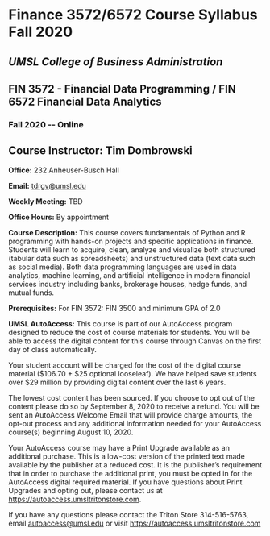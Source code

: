 # Finance 3572/6572 Course Syllabus Fall 2020

## _UMSL College of Business Administration_

## FIN 3572 - Financial Data Programming / FIN 6572 Financial Data Analytics

### Fall 2020 -- Online

## **Course Instructor:** Tim Dombrowski

**Office:** 232 Anheuser-Busch Hall

**Email:** tdrgv@umsl.edu

**Weekly Meeting:** TBD

**Office Hours:** By appointment

**Course Description:** This course covers fundamentals of Python and R programming with hands-on projects and specific applications in finance. Students will learn to acquire, clean, analyze and visualize both structured (tabular data such as spreadsheets) and unstructured data (text data such as social media). Both data programming languages are used in data analytics, machine learning, and artificial intelligence in modern financial services industry including banks, brokerage houses, hedge funds, and mutual funds.

**Prerequisites:** For FIN 3572: FIN 3500 and minimum GPA of 2.0

**UMSL AutoAccess:** This course is part of our AutoAccess program designed to reduce the cost of course materials for students.  You will be able to access the digital content for this course through Canvas on the first day of class automatically.

Your student account will be charged for the cost of the digital course material (\$106.70 + \$25 optional looseleaf). We have helped save students over \$29 million by providing digital content over the last 6 years.

The lowest cost content has been sourced.  If you choose to opt out of the content please do so by September 8, 2020 to receive a refund. You will be sent an AutoAccess Welcome Email that will provide charge amounts, the opt-out process and any additional information needed for your AutoAccess course(s) beginning August 10, 2020.

Your AutoAccess course may have a Print Upgrade available as an additional purchase.  This is a low-cost version of the printed text made available by the publisher at a reduced cost.  It is the publisher’s requirement that in order to purchase the additional print, you must be opted in for the AutoAccess digital required material.  If you have questions about Print Upgrades and opting out, please contact us at https://autoaccess.umsltritonstore.com.

If you have any questions please contact the Triton Store 314-516-5763, email autoaccess@umsl.edu or visit https://autoaccess.umsltritonstore.com

